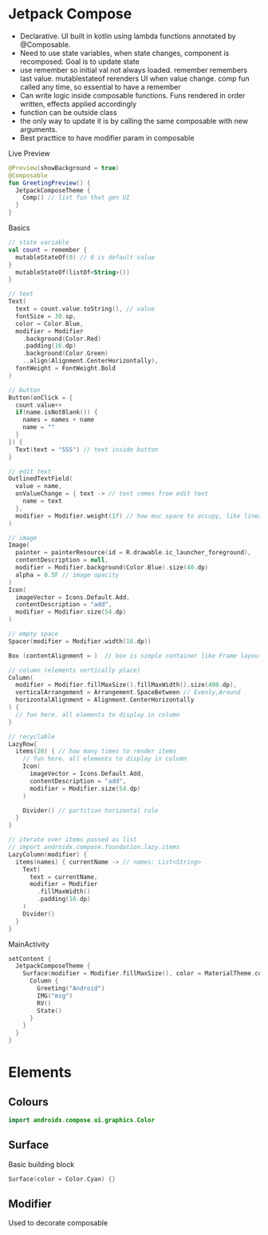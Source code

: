 # Jetpack Compose

- Declarative. UI built in kotlin using lambda functions annotated by @Composable.
- Need to use state variables, when state changes, component is recomposed. Goal is to update state
- use remember so initial val not always loaded. remember remembers last value. mutablestateof rerenders UI when value change. comp fun called any time, so essential to have a remember
- Can write logic inside composable functions. Funs rendered in order written, effects applied accordingly
- function can be outside class
- the only way to update it is by calling the same composable with new arguments.
- Best practtice to have modifier param in composable

Live Preview

```kotlin
@Preview(showBackground = true)
@Composable
fun GreetingPreview() {
  JetpackComposeTheme {
    Comp() // list fun that gen UI
  }
}
```

Basics

```kotlin
// state variable
val count = remember {
  mutableStateOf(0) // 0 is default value
}
  mutableStateOf(listOf<String>())
}

// text
Text(
  text = count.value.toString(), // value
  fontSize = 30.sp,
  color = Color.Blue,
  modifier = Modifier
    .background(Color.Red)
    .padding(16.dp)
    .background(Color.Green)
    ..align(Alignment.CenterHorizontally),
  fontWeight = FontWeight.Bold
)

// button
Button(onClick = {
  count.value++
  if(name.isNotBlank()) {
    names = names + name
    name = ""
  }
}) {
  Text(text = "SSS") // text inside button
}

// edit text
OutlinedTextField(
  value = name,
  onValueChange = { text -> // text comes from edit text
    name = text
  },
  modifier = Modifier.weight(1f) // how muc space to occupy, like linear layout
)

// image
Image(
  painter = painterResource(id = R.drawable.ic_launcher_foreground),
  contentDescription = null,
  modifier = Modifier.background(Color.Blue).size(40.dp)
  alpha = 0.5F // image opacity
)
Icon(
  imageVector = Icons.Default.Add,
  contentDescription = "add",
  modifier = Modifier.size(54.dp)
)

// empty space
Spacer(modifier = Modifier.width(16.dp))

Box (contentAlignment = )  // box is simple container like Frame layout. Inner elements One on top of other

// column (elements vertically place)
Column(
  modifier = Modifier.fillMaxSize().fillMaxWidth().size(400.dp),
  verticalArrangement = Arrangement.SpaceBetween // Evenly,Around
  horizontalAlignment = Alignment.CenterHorizontally
) {
  // fun here. all elements to display in column
}

// recyclable
LazyRow{
  items(20) { // how many times to render items
    // fun here. all elements to display in column
    Icon(
      imageVector = Icons.Default.Add,
      contentDescription = "add",
      modifier = Modifier.size(54.dp)
    )

    Divider() // partition horizontal rule
  }
}

// iterate over items passed as list
// import androidx.compose.foundation.lazy.items
LazyColumn(modifier) {
  items(names) { currentName -> // names: List<String>
    Text(
      text = currentName,
      modifier = Modifier
        .fillMaxWidth()
        .padding(16.dp)
    )
    Divider()
  }
}
```

MainActivity

```kotlin
setContent {
  JetpackComposeTheme {
    Surface(modifier = Modifier.fillMaxSize(), color = MaterialTheme.colorScheme.background) {
      Column {
        Greeting("Android")
        IMG("msg")
        RV()
        State()
      }
    }
  }
}
```

# Elements

## Colours

```kotlin
import androidx.compose.ui.graphics.Color
```

## Surface

Basic building block

```kotlin
Surface(color = Color.Cyan) {}
```

## Modifier

Used to decorate composable
